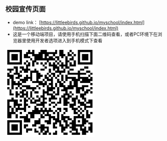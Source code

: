 ## 校园宣传页面

- demo link： [https://littleebirds.github.io/myschool/index.html](https://littleebirds.github.io/myschool/index.html)
- 这是一个移动端项目，请使用手机扫描下面二维码查看，或者PC环境下在浏览器里使用开发者选项进入到手机模式下查看

 ![二维码](indexlink.png)
